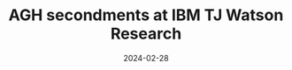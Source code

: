 ---
layout: default
modal-id: 8
date: 2024-02-28
title: AGH secondments at IBM TJ Watson Research
img: news5.png
alt: AGH secondments at IBM TJ Watson Research
project-date: February 2024
description: <a href="img\posts\Newsletter_6_Feb2024.pdf">READ NEWSLETTER</a>
---